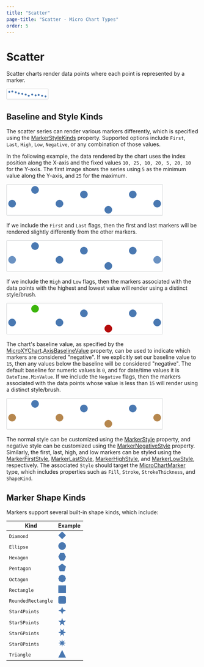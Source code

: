 ```yaml
---
title: "Scatter"
page-title: "Scatter - Micro Chart Types"
order: 5
---
```

# Scatter

Scatter charts render data points where each point is represented by a marker.

![Screenshot](../images/micro-scatter-series.png)

## Baseline and Style Kinds

The scatter series can render various markers differently, which is specified using the [MarkerStyleKinds](xref:@ActiproUIRoot.Controls.MicroCharts.Primitives.MicroXYSeriesBase.MarkerStyleKinds) property.  Supported options include `First`, `Last`, `High`, `Low`, `Negative`, or any combination of those values.

In the following example, the data rendered by the chart uses the index position along the X-axis and the fixed values `10, 25, 10, 20, 5, 20, 10` for the Y-axis.  The first image shows the series using `5` as the minimum value along the Y-axis, and `25` for the maximum.

![Screenshot](../images/micro-scatter-series-style1.png)

If we include the `First` and `Last` flags, then the first and last markers will be rendered slightly differently from the other markers.

![Screenshot](../images/micro-scatter-series-style2.png)

If we include the `High` and `Low` flags, then the markers associated with the data points with the highest and lowest value will render using a distinct style/brush.

![Screenshot](../images/micro-scatter-series-style3.png)

The chart's baseline value, as specified by the [MicroXYChart](xref:@ActiproUIRoot.Controls.MicroCharts.MicroXYChart).[AxisBaselineValue](xref:@ActiproUIRoot.Controls.MicroCharts.MicroXYChart.AxisBaselineValue) property, can be used to indicate which markers are considered "negative".  If we explicitly set our baseline value to `15`, then any values below the baseline will be considered "negative".  The default baseline for numeric values is `0`, and for date/time values it is `DateTime.MinValue`.  If we include the `Negative` flags, then the markers associated with the data points whose value is less than `15` will render using a distinct style/brush.

![Screenshot](../images/micro-scatter-series-style4.png)

The normal style can be customized using the [MarkerStyle](xref:@ActiproUIRoot.Controls.MicroCharts.Primitives.MicroXYSeriesBase.MarkerStyle) property, and negative style can be customized using the [MarkerNegativeStyle](xref:@ActiproUIRoot.Controls.MicroCharts.Primitives.MicroXYSeriesBase.MarkerNegativeStyle) property.  Similarly, the first, last, high, and low markers can be styled using the [MarkerFirstStyle](xref:@ActiproUIRoot.Controls.MicroCharts.Primitives.MicroXYSeriesBase.MarkerFirstStyle), [MarkerLastStyle](xref:@ActiproUIRoot.Controls.MicroCharts.Primitives.MicroXYSeriesBase.MarkerLastStyle), [MarkerHighStyle](xref:@ActiproUIRoot.Controls.MicroCharts.Primitives.MicroXYSeriesBase.MarkerHighStyle), and [MarkerLowStyle](xref:@ActiproUIRoot.Controls.MicroCharts.Primitives.MicroXYSeriesBase.MarkerLowStyle), respectively.  The associated `Style` should target the [MicroChartMarker](xref:@ActiproUIRoot.Controls.MicroCharts.MicroChartMarker) type, which includes properties such as `Fill`, `Stroke`, `StrokeThickness`, and `ShapeKind`.

## Marker Shape Kinds

Markers support several built-in shape kinds, which include:

| Kind | Example |
|-----|-----|
| `Diamond` | ![Screenshot](../images/marker-diamond.png) |
| `Ellipse` | ![Screenshot](../images/marker-ellipse.png) |
| `Hexagon` | ![Screenshot](../images/marker-hexagon.png) |
| `Pentagon` | ![Screenshot](../images/marker-pentagon.png) |
| `Octagon` | ![Screenshot](../images/marker-octagon.png) |
| `Rectangle` | ![Screenshot](../images/marker-rectangle.png) |
| `RoundedRectangle` | ![Screenshot](../images/marker-rounded-rectangle.png) |
| `Star4Points` | ![Screenshot](../images/marker-star4-points.png) |
| `Star5Points` | ![Screenshot](../images/marker-star5-points.png) |
| `Star6Points` | ![Screenshot](../images/marker-star6-points.png) |
| `Star8Points` | ![Screenshot](../images/marker-star8-points.png) |
| `Triangle` | ![Screenshot](../images/marker-triangle.png) |
